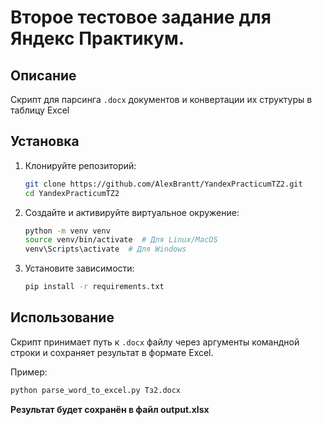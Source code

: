 # Второе тестовое задание для Яндекс Практикум.

## Описание

Скрипт для парсинга `.docx` документов и конвертации их структуры в таблицу Excel

## Установка

1. Клонируйте репозиторий:

    ```bash
    git clone https://github.com/AlexBrantt/YandexPracticumTZ2.git
    cd YandexPracticumTZ2
    ```

2. Создайте и активируйте виртуальное окружение:

    ```bash
    python -m venv venv
    source venv/bin/activate  # Для Linux/MacOS
    venv\Scripts\activate  # Для Windows
    ```

3. Установите зависимости:

    ```bash
    pip install -r requirements.txt
    ```

## Использование

Скрипт принимает путь к `.docx` файлу через аргументы командной строки и сохраняет результат в формате Excel.

Пример:

```bash
python parse_word_to_excel.py Тз2.docx
```

**Результат будет сохранён в файл output.xlsx**
